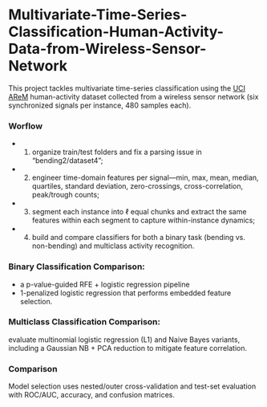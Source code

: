 # Multivariate-Time-Series-Classification-Human-Activity-Data-from-Wireless-Sensor-Network

This project tackles multivariate time-series classification using the [UCI AReM](https://archive.ics.uci.edu/dataset/366/activity+recognition+system+based+on+multisensor+data+fusion+arem) human-activity dataset collected from a wireless sensor network (six synchronized signals per instance, 480 samples each).

### Worflow
- 1. organize train/test folders and fix a parsing issue in “bending2/dataset4”;
- 2. engineer time-domain features per signal—min, max, mean, median, quartiles, standard deviation, zero-crossings, cross-correlation, peak/trough counts;
- 3. segment each instance into ℓ equal chunks and extract the same features within each segment to capture within-instance dynamics;
- 4. build and compare classifiers for both a binary task (bending vs. non-bending) and multiclass activity recognition.

### Binary Classification Comparison: 
- a p-value-guided RFE + logistic regression pipeline
- 1-penalized logistic regression that performs embedded feature selection.
 
### Multiclass Classification Comparison:
evaluate multinomial logistic regression (L1) and Naive Bayes variants, including a Gaussian NB + PCA reduction to mitigate feature correlation. 

### Comparison
Model selection uses nested/outer cross-validation and test-set evaluation with ROC/AUC, accuracy, and confusion matrices.
